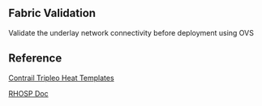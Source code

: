 ## Fabric Validation

Validate the underlay network connectivity before deployment using OVS


## Reference
[Contrail Tripleo Heat Templates](https://github.com/Juniper/contrail-tripleo-heat-templates/blob/stable/queens/docu/dpdk_vlan.md)

[RHOSP Doc](https://access.redhat.com/documentation/en-us/red_hat_openstack_platform/9/html/ipv6_networking_for_the_overcloud/configuring_the_overcloud_before_creation)
